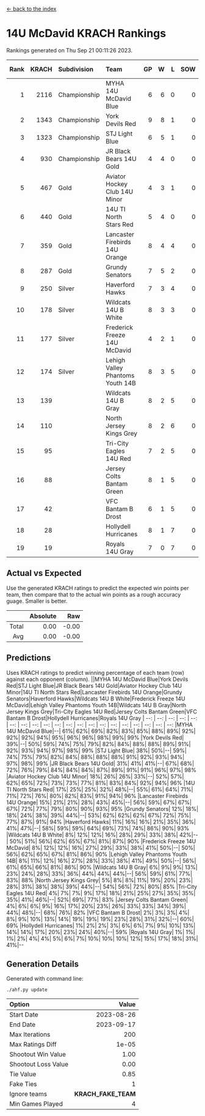 [<- back to the index](readme.md)
# 14U McDavid KRACH Rankings
Rankings generated on Thu Sep 21 00:11:26 2023.

Rank|KRACH|Subdivision|Team|GP|W|L|SOW|SOL|T|SoS|Exp Wins|Win Diff
---:|---:|:---|:---|---:|---:|---:|---:|---:|---:|---:|---:|---:
1|2116|Championship|MYHA 14U McDavid Blue|6|6|0|0|0|0|268|6.8|-0.0
2|1343|Championship|York Devils Red|9|8|1|0|0|0|379|8.8|-0.0
3|1323|Championship|STJ Light Blue|6|5|1|0|0|0|549|5.8|-0.0
4|930|Championship|JR Black Bears 14U Gold|4|4|0|0|0|0|175|4.9|0.0
5|467|Gold|Aviator Hockey Club 14U Minor|4|3|1|0|0|0|317|3.9|0.0
6|440|Gold|14U TI North Stars Red|5|4|0|0|0|1|137|5.7|0.0
7|359|Gold|Lancaster Firebirds 14U Orange|8|4|4|0|0|0|923|4.8|-0.0
8|287|Gold|Grundy Senators|7|5|2|0|0|0|184|5.9|0.0
9|250|Silver|Haverford Hawks|7|3|4|0|0|0|700|3.8|-0.0
10|178|Silver|Wildcats 14U B White|8|3|3|0|0|2|343|5.6|0.0
11|177|Silver|Frederick Freeze 14U McDavid|4|2|1|0|0|1|148|3.7|0.0
12|174|Silver|Lehigh Valley Phantoms Youth 14B|8|3|5|0|0|0|638|3.8|-0.0
13|139||Wildcats 14U B Gray|8|2|5|0|0|1|552|3.7|0.0
14|110||North Jersey Kings Grey|8|2|6|0|0|0|375|2.9|0.0
15|95||Tri-City Eagles 14U Red|7|2|5|0|0|0|486|2.8|-0.0
16|88||Jersey Colts Bantam Green|8|1|5|0|0|2|321|3.6|0.0
17|42||VFC Bantam B Drost|6|1|5|0|0|0|263|1.9|0.0
18|28||Hollydell Hurricanes|8|1|7|0|0|0|317|1.9|0.0
19|19||Royals 14U Gray|7|0|7|0|0|0|357|0.9|0.0

## Actual vs Expected
Use the generated KRACH ratings to predict the expected win points per team, then compare that to the actual win points as a rough accuracy guage. Smaller is better.

||Absolute|Raw
|---:|---:|---:
|Total|0.00|-0.00
|Avg|0.00|-0.00

## Predictions
Uses KRACH ratings to predict winning percentage of each team (row) against each opponent (column).
||MYHA 14U McDavid Blue|York Devils Red|STJ Light Blue|JR Black Bears 14U Gold|Aviator Hockey Club 14U Minor|14U TI North Stars Red|Lancaster Firebirds 14U Orange|Grundy Senators|Haverford Hawks|Wildcats 14U B White|Frederick Freeze 14U McDavid|Lehigh Valley Phantoms Youth 14B|Wildcats 14U B Gray|North Jersey Kings Grey|Tri-City Eagles 14U Red|Jersey Colts Bantam Green|VFC Bantam B Drost|Hollydell Hurricanes|Royals 14U Gray
| --: | --: | --: | --: | --: | --: | --: | --: | --: | --: | --: | --: | --: | --: | --: | --: | --: | --: | --: | --: 
|MYHA 14U McDavid Blue|--| 61%| 62%| 69%| 82%| 83%| 85%| 88%| 89%| 92%| 92%| 92%| 94%| 95%| 96%| 96%| 98%| 99%| 99%
|York Devils Red| 39%|--| 50%| 59%| 74%| 75%| 79%| 82%| 84%| 88%| 88%| 89%| 91%| 92%| 93%| 94%| 97%| 98%| 99%
|STJ Light Blue| 38%| 50%|--| 59%| 74%| 75%| 79%| 82%| 84%| 88%| 88%| 88%| 91%| 92%| 93%| 94%| 97%| 98%| 99%
|JR Black Bears 14U Gold| 31%| 41%| 41%|--| 67%| 68%| 72%| 76%| 79%| 84%| 84%| 84%| 87%| 89%| 91%| 91%| 96%| 97%| 98%
|Aviator Hockey Club 14U Minor| 18%| 26%| 26%| 33%|--| 52%| 57%| 62%| 65%| 72%| 73%| 73%| 77%| 81%| 83%| 84%| 92%| 94%| 96%
|14U TI North Stars Red| 17%| 25%| 25%| 32%| 48%|--| 55%| 61%| 64%| 71%| 71%| 72%| 76%| 80%| 82%| 83%| 91%| 94%| 96%
|Lancaster Firebirds 14U Orange| 15%| 21%| 21%| 28%| 43%| 45%|--| 56%| 59%| 67%| 67%| 67%| 72%| 77%| 79%| 80%| 90%| 93%| 95%
|Grundy Senators| 12%| 18%| 18%| 24%| 38%| 39%| 44%|--| 53%| 62%| 62%| 62%| 67%| 72%| 75%| 77%| 87%| 91%| 94%
|Haverford Hawks| 11%| 16%| 16%| 21%| 35%| 36%| 41%| 47%|--| 58%| 59%| 59%| 64%| 69%| 73%| 74%| 86%| 90%| 93%
|Wildcats 14U B White|  8%| 12%| 12%| 16%| 28%| 29%| 33%| 38%| 42%|--| 50%| 51%| 56%| 62%| 65%| 67%| 81%| 87%| 90%
|Frederick Freeze 14U McDavid|  8%| 12%| 12%| 16%| 27%| 29%| 33%| 38%| 41%| 50%|--| 50%| 56%| 62%| 65%| 67%| 81%| 86%| 90%
|Lehigh Valley Phantoms Youth 14B|  8%| 11%| 12%| 16%| 27%| 28%| 33%| 38%| 41%| 49%| 50%|--| 56%| 61%| 65%| 66%| 81%| 86%| 90%
|Wildcats 14U B Gray|  6%|  9%|  9%| 13%| 23%| 24%| 28%| 33%| 36%| 44%| 44%| 44%|--| 56%| 59%| 61%| 77%| 83%| 88%
|North Jersey Kings Grey|  5%|  8%|  8%| 11%| 19%| 20%| 23%| 28%| 31%| 38%| 38%| 39%| 44%|--| 54%| 56%| 72%| 80%| 85%
|Tri-City Eagles 14U Red|  4%|  7%|  7%|  9%| 17%| 18%| 21%| 25%| 27%| 35%| 35%| 35%| 41%| 46%|--| 52%| 69%| 77%| 83%
|Jersey Colts Bantam Green|  4%|  6%|  6%|  9%| 16%| 17%| 20%| 23%| 26%| 33%| 33%| 34%| 39%| 44%| 48%|--| 68%| 76%| 82%
|VFC Bantam B Drost|  2%|  3%|  3%|  4%|  8%|  9%| 10%| 13%| 14%| 19%| 19%| 19%| 23%| 28%| 31%| 32%|--| 60%| 69%
|Hollydell Hurricanes|  1%|  2%|  2%|  3%|  6%|  6%|  7%|  9%| 10%| 13%| 14%| 14%| 17%| 20%| 23%| 24%| 40%|--| 59%
|Royals 14U Gray|  1%|  1%|  1%|  2%|  4%|  4%|  5%|  6%|  7%| 10%| 10%| 10%| 12%| 15%| 17%| 18%| 31%| 41%|--

## Generation Details

Generated with command line:
```
./ahf.py update
```

| Option | Value |
| :----- | ----: |
| Start Date | 2023-08-26 |
| End Date | 2023-09-17 |
| Max Iterations | 200 |
| Max Ratings Diff | 1e-05 |
| Shootout Win Value | 1.00 |
| Shootout Loss Value | 0.00 |
| Tie Value | 0.85 |
| Fake Ties | 1 |
| Ignore teams | __KRACH_FAKE_TEAM__ |
| Min Games Played | 4 |

